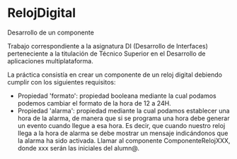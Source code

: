 # RelojDigital

Desarrollo de un componente

Trabajo correspondiente a la asignatura DI (Desarrollo de Interfaces) perteneciente a la titulación de Técnico Superior en el Desarrollo de aplicaciones multiplataforma.

La práctica consistía en crear un componente de un reloj digital debiendo cumplir con los siguientes requisitos:

- Propiedad 'formato': propiedad booleana mediante la cual podamos podemos cambiar el formato de la hora de 12 a 24H.
- Propiedad 'alarma': propiedad mediante la cual podamos establecer una hora de la alarma, de manera que si se programa una hora debe generar un evento cuando llegue a esa hora. Es decir, que cuando nuestro reloj llega a la hora de alarma se debe mostrar un mensaje indicándonos que la alarma ha sido activada.
Llamar al componente ComponenteRelojXXX, donde xxx serán las iniciales del alumn@.
